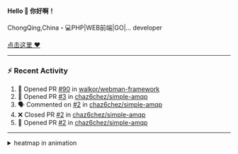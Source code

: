 
<!--
<img align="right" width="320" src="https://github-readme-stats.vercel.app/api?username=sunsgneayo&show_icons=true&text_color=24292e&bg_color=f7f4ed&hide_title=false" />
-->

#### Hello 👋 你好啊！

ChongQing,China・💻PHP|WEB前端|GO|... developer 


[点击这里 :heart:](https://github.com/sunsgneayo)


---

### :zap: Recent Activity
<!--START_SECTION:activity-->
1. 💪 Opened PR [#90](https://github.com/walkor/webman-framework/pull/90) in [walkor/webman-framework](https://github.com/walkor/webman-framework)
2. 💪 Opened PR [#3](https://github.com/chaz6chez/simple-amqp/pull/3) in [chaz6chez/simple-amqp](https://github.com/chaz6chez/simple-amqp)
3. 🗣 Commented on [#2](https://github.com/chaz6chez/simple-amqp/pull/2#issuecomment-1715133413) in [chaz6chez/simple-amqp](https://github.com/chaz6chez/simple-amqp)
4. ❌ Closed PR [#2](https://github.com/chaz6chez/simple-amqp/pull/2) in [chaz6chez/simple-amqp](https://github.com/chaz6chez/simple-amqp)
5. 💪 Opened PR [#2](https://github.com/chaz6chez/simple-amqp/pull/2) in [chaz6chez/simple-amqp](https://github.com/chaz6chez/simple-amqp)
<!--END_SECTION:activity-->

---



<details>
<summary> heatmap in animation</summary>

[![github contribution grid snake animation](https://raw.githubusercontent.com/sunsgneayo/sunsgneayo/input/github-contribution-grid-snake.svg)](https://github.com/sunsgneayo)

</details>


<!--
 <details>

  <summary>contributions in 3D</summary>

 ![](https://raw.githubusercontent.com/sunsgneayo/sunsgneayo/profile-3d-contrib/profile-green.svg#gh-light-mode-only)
  ![](https://raw.githubusercontent.com/sunsgneayo/sunsgneayo/profile-3d-contrib/profile-night-green.svg#gh-dark-mode-only)

 </details>
 </p>
-->

